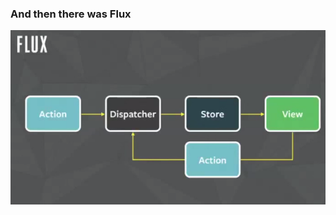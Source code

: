 ### And then there was Flux

<img src="/polymer-flux/images/flux-arch.png" alt="Flux diagram" style="border: none;" />
